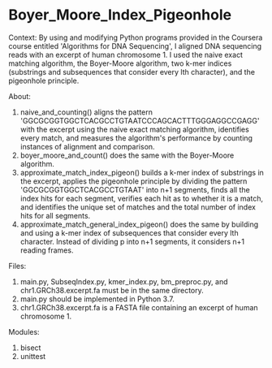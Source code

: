 # Boyer_Moore_Index_Pigeonhole
Context: By using and modifying Python programs provided in the Coursera course entitled 'Algorithms for DNA Sequencing', I aligned DNA sequencing reads with an excerpt of human chromosome 1. I used the naive exact matching algorithm, the Boyer-Moore algorithm, two k-mer indices (substrings and subsequences that consider every lth character), and the pigeonhole principle.

About:
1. naive_and_counting() aligns the pattern 'GGCGCGGTGGCTCACGCCTGTAATCCCAGCACTTTGGGAGGCCGAGG' with the excerpt using the naive exact matching algorithm, identifies every match, and measures the algorithm's performance by counting instances of alignment and comparison.
2. boyer_moore_and_count() does the same with the Boyer-Moore algorithm.
3. approximate_match_index_pigeon() builds a k-mer index of substrings in the excerpt, applies the pigeonhole principle by dividing the pattern 'GGCGCGGTGGCTCACGCCTGTAAT' into n+1 segments, finds all the index hits for each segment, verifies each hit as to whether it is a match, and identifies the unique set of matches and the total number of index hits for all segments.
4. approximate_match_general_index_pigeon() does the same by building and using a k-mer index of subsequences that consider every lth character. Instead of dividing p into n+1 segments, it considers n+1 reading frames.

Files:
1. main.py, SubseqIndex.py, kmer_index.py, bm_preproc.py, and chr1.GRCh38.excerpt.fa must be in the same directory.
2. main.py should be implemented in Python 3.7.
3. chr1.GRCh38.excerpt.fa is a FASTA file containing an excerpt of human chromosome 1.

Modules:
1. bisect
2. unittest

